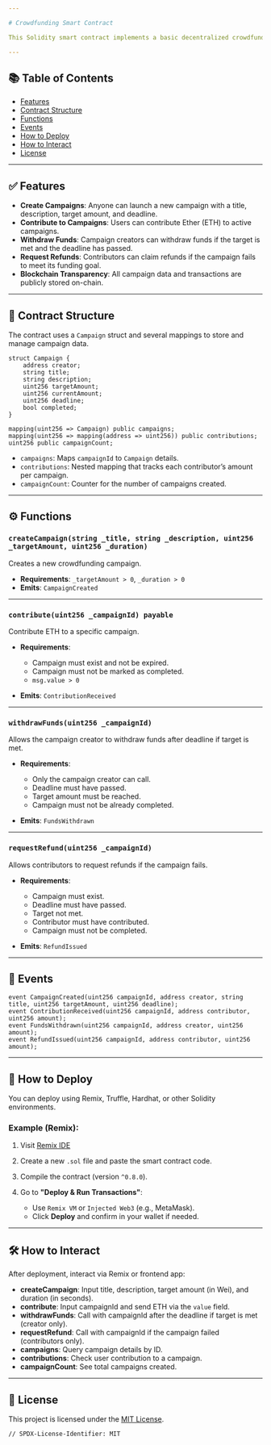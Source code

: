 ```yaml
---

# Crowdfunding Smart Contract

This Solidity smart contract implements a basic decentralized crowdfunding platform on the Ethereum blockchain. It enables users to launch and support crowdfunding campaigns transparently, with secure fund management and automated withdrawal or refund logic.

---
```


## 📚 Table of Contents

* [Features](#features)
* [Contract Structure](#contract-structure)
* [Functions](#functions)
* [Events](#events)
* [How to Deploy](#how-to-deploy)
* [How to Interact](#how-to-interact)
* [License](#license)

---

## ✅ Features

* **Create Campaigns**: Anyone can launch a new campaign with a title, description, target amount, and deadline.
* **Contribute to Campaigns**: Users can contribute Ether (ETH) to active campaigns.
* **Withdraw Funds**: Campaign creators can withdraw funds if the target is met and the deadline has passed.
* **Request Refunds**: Contributors can claim refunds if the campaign fails to meet its funding goal.
* **Blockchain Transparency**: All campaign data and transactions are publicly stored on-chain.

---

## 🧱 Contract Structure

The contract uses a `Campaign` struct and several mappings to store and manage campaign data.

```solidity
struct Campaign {
    address creator;
    string title;
    string description;
    uint256 targetAmount;
    uint256 currentAmount;
    uint256 deadline;
    bool completed;
}

mapping(uint256 => Campaign) public campaigns;
mapping(uint256 => mapping(address => uint256)) public contributions;
uint256 public campaignCount;
```

* `campaigns`: Maps `campaignId` to `Campaign` details.
* `contributions`: Nested mapping that tracks each contributor’s amount per campaign.
* `campaignCount`: Counter for the number of campaigns created.

---

## ⚙️ Functions

### `createCampaign(string _title, string _description, uint256 _targetAmount, uint256 _duration)`

Creates a new crowdfunding campaign.

* **Requirements**: `_targetAmount > 0`, `_duration > 0`
* **Emits**: `CampaignCreated`

---

### `contribute(uint256 _campaignId) payable`

Contribute ETH to a specific campaign.

* **Requirements**:

  * Campaign must exist and not be expired.
  * Campaign must not be marked as completed.
  * `msg.value > 0`
* **Emits**: `ContributionReceived`

---

### `withdrawFunds(uint256 _campaignId)`

Allows the campaign creator to withdraw funds after deadline if target is met.

* **Requirements**:

  * Only the campaign creator can call.
  * Deadline must have passed.
  * Target amount must be reached.
  * Campaign must not be already completed.
* **Emits**: `FundsWithdrawn`

---

### `requestRefund(uint256 _campaignId)`

Allows contributors to request refunds if the campaign fails.

* **Requirements**:

  * Campaign must exist.
  * Deadline must have passed.
  * Target not met.
  * Contributor must have contributed.
  * Campaign must not be completed.
* **Emits**: `RefundIssued`

---

## 📢 Events

```solidity
event CampaignCreated(uint256 campaignId, address creator, string title, uint256 targetAmount, uint256 deadline);
event ContributionReceived(uint256 campaignId, address contributor, uint256 amount);
event FundsWithdrawn(uint256 campaignId, address creator, uint256 amount);
event RefundIssued(uint256 campaignId, address contributor, uint256 amount);
```

---

## 🚀 How to Deploy

You can deploy using Remix, Truffle, Hardhat, or other Solidity environments.

### Example (Remix):

1. Visit [Remix IDE](https://remix.ethereum.org)
2. Create a new `.sol` file and paste the smart contract code.
3. Compile the contract (version `^0.8.0`).
4. Go to **"Deploy & Run Transactions"**:

   * Use `Remix VM` or `Injected Web3` (e.g., MetaMask).
   * Click **Deploy** and confirm in your wallet if needed.

---

## 🛠️ How to Interact

After deployment, interact via Remix or frontend app:

* **createCampaign**: Input title, description, target amount (in Wei), and duration (in seconds).
* **contribute**: Input campaignId and send ETH via the `value` field.
* **withdrawFunds**: Call with campaignId after the deadline if target is met (creator only).
* **requestRefund**: Call with campaignId if the campaign failed (contributors only).
* **campaigns**: Query campaign details by ID.
* **contributions**: Check user contribution to a campaign.
* **campaignCount**: See total campaigns created.

---

## 📄 License

This project is licensed under the [MIT License](https://opensource.org/licenses/MIT).

```solidity
// SPDX-License-Identifier: MIT
```


